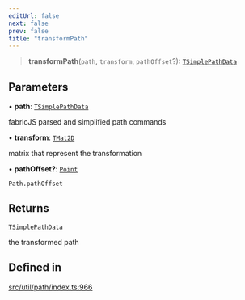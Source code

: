 ```yaml
---
editUrl: false
next: false
prev: false
title: "transformPath"
---
```


> **transformPath**(`path`, `transform`, `pathOffset`?): [`TSimplePathData`](/api/namespaces/util/type-aliases/tsimplepathdata/)

## Parameters

• **path**: [`TSimplePathData`](/api/namespaces/util/type-aliases/tsimplepathdata/)

fabricJS parsed and simplified path commands

• **transform**: [`TMat2D`](/api/type-aliases/tmat2d/)

matrix that represent the transformation

• **pathOffset?**: [`Point`](/api/classes/point/)

`Path.pathOffset`

## Returns

[`TSimplePathData`](/api/namespaces/util/type-aliases/tsimplepathdata/)

the transformed path

## Defined in

[src/util/path/index.ts:966](https://github.com/fabricjs/fabric.js/blob/5c1240d8b4662e45868dd33f385f941de21c8e9c/src/util/path/index.ts#L966)
